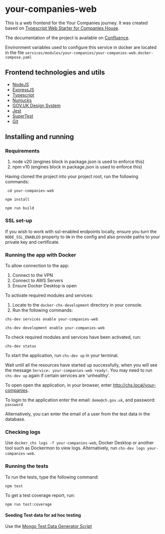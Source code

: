 # your-companies-web

This is a web frontend for the Your Companies journey. It was created based on [Typescript Web Starter for Companies House](https://github.com/companieshouse/node-review-web-starter-ts).

The documentation of the project is available on [Confluence](https://companieshouse.atlassian.net/wiki/spaces/IDV/pages/4370104473/Delivery+Documentation+Team+Inugami).

Environment variables used to configure this service in docker are located in the file `services/modules/your-companies/your-companies-web.docker-compose.yaml`

## Frontend technologies and utils

- [NodeJS](https://nodejs.org/)
- [ExpressJS](https://expressjs.com/)
- [Typescript](https://www.typescriptlang.org/)
- [Nunjucks](https://mozilla.github.io/nunjucks)
- [GOV.UK Design System](https://design-system.service.gov.uk/)
- [Jest](https://jestjs.io)
- [SuperTest](https://www.npmjs.com/package/supertest)
- [Git](https://git-scm.com/downloads)

## Installing and running

### Requirements

1. node v20 (engines block in package.json is used to enforce this)
2. npm v10 (engines block in package.json is used to enforce this)

Having cloned the project into your project root, run the following commands:

``` cd your-companies-web```

```npm install```

```npm run build```

### SSL set-up

If you wish to work with ssl-enabled endpoints locally, ensure you turn the `NODE_SSL_ENABLED` property to `ON` in the config and also provide paths to your private key and certificate.

### Running the app with Docker

To allow connection to the app:
1. Connect to the VPN
2. Connect to AWS Servers
3. Ensure Docker Desktop is open

To activate required modules and services:
1. Locate to the ``` docker-chs-development ``` directory in your console.
2. Run the following commands:

``` chs-dev services enable your-companies-web ```

``` chs-dev development enable your-companies-web ```

To check required modules and services have been activated, run:

``` chs-dev status ```

To start the application, run ``` chs-dev up ``` in your terminal.

Wait until all the resources have started up successfully, when you will see the message ``` Service: your-companies-web ready! ```. 
You may need to run ``` chs-dev up ``` again if certain services are 'unhealthy'.

To open open the application, in your browser, enter http://chs.local/your-companies.

To login to the application enter the email: ``` demo@ch.gov.uk ```, and password: ``` password ```

Alternatively, you can enter the email of a user from the test data in the database.

### Checking logs

Use `docker_chs logs -f your-companies-web`, Docker Desktop or another tool such as Dockermon to view logs. Alternatively, run `chs-dev logs your-companies-web`.

### Running the tests

To run the tests, type the following command:

``` npm test ```

To get a test coverage report, run:

```npm run test:coverage```

#### Seeding Test data for ad hoc testing

Use the [Mongo Test Data Generator Script](./tools/seed-mongodb/README.md)